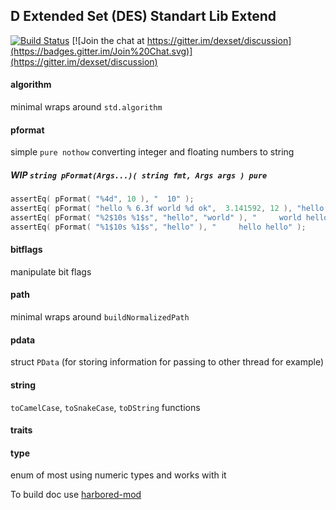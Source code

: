 ## D Extended Set (DES) Standart Lib Extend
[![Build Status](https://travis-ci.org/dexset/desstdx.svg?branch=master)](https://travis-ci.org/dexset/desstdx)
[![Join the chat at https://gitter.im/dexset/discussion](https://badges.gitter.im/Join%20Chat.svg)](https://gitter.im/dexset/discussion)

#### algorithm
minimal wraps around `std.algorithm`

#### pformat
simple `pure nothow` converting integer and floating numbers to string

##### WIP `string pFormat(Args...)( string fmt, Args args ) pure` 
```d
assertEq( pFormat( "%4d", 10 ), "  10" );
assertEq( pFormat( "hello % 6.3f world %d ok",  3.141592, 12 ), "hello  3.141 world 12 ok" );
assertEq( pFormat( "%2$10s %1$s", "hello", "world" ), "     world hello" );
assertEq( pFormat( "%1$10s %1$s", "hello" ), "     hello hello" );
```

#### bitflags
manipulate bit flags

#### path
minimal wraps around `buildNormalizedPath`

#### pdata
struct `PData` (for storing information for passing to other thread for example)

#### string
`toCamelCase`, `toSnakeCase`, `toDString` functions

#### traits

#### type
enum of most using numeric types and works with it

To build doc use [harbored-mod](https://github.com/kiith-sa/harbored-mod)
